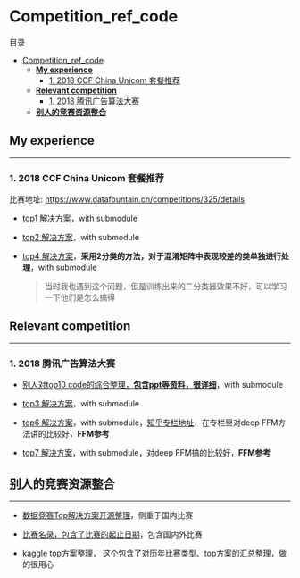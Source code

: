 # Competition_ref_code

目录
- [Competition_ref_code](#competitionrefcode)
  - [**My experience**](#my-experience)
    - [1. 2018 CCF China Unicom 套餐推荐](#1-2018-ccf-china-unicom-%E5%A5%97%E9%A4%90%E6%8E%A8%E8%8D%90)
  - [**Relevant competition**](#relevant-competition)
    - [1. 2018 腾讯广告算法大赛](#1-2018-%E8%85%BE%E8%AE%AF%E5%B9%BF%E5%91%8A%E7%AE%97%E6%B3%95%E5%A4%A7%E8%B5%9B)
  - [**别人的竞赛资源整合**](#%E5%88%AB%E4%BA%BA%E7%9A%84%E7%AB%9E%E8%B5%9B%E8%B5%84%E6%BA%90%E6%95%B4%E5%90%88)




## **My experience**

----

### 1. 2018 CCF China Unicom 套餐推荐

比赛地址: https://www.datafountain.cn/competitions/325/details


- [top1 解决方案](https://github.com/PPshrimpGo/BDCI2018-ChinauUicom-1st-solution)，with submodule

- [top2 解决方案](https://github.com/PandasCute/2018-CCF-BDCI-China-Unicom-Research-Institute-top2)，with submodule

- [top4 解决方案](https://github.com/jinchenyu/2018_CCF_BDCI_ChinaUicom_rank4_solution)，**采用2分类的方法，对于混淆矩阵中表现较差的类单独进行处理**，with submodule
  
  > 当时我也遇到这个问题，但是训练出来的二分类器效果不好，可以学习一下他们是怎么搞得





## **Relevant competition**

----

### 1. 2018 腾讯广告算法大赛

- [别人对top10 code的综合整理，**包含ppt等资料，很详细**](https://github.com/lionkt-competition/2018spa)，with submodule

- [top3 解决方案](https://github.com/lionkt-competition/Tencent_Ads_Algo_2018)，with submodule

- [top6 解决方案](https://github.com/lionkt-competition/tencent-contest)，with submodule，[知乎专栏地址](https://zhuanlan.zhihu.com/p/38443751)，在专栏里对deep FFM方法讲的比较好，**FFM参考**

- [top7 解决方案](https://github.com/guoday/Tencent2018_Lookalike_Rank7th)，with submodule，对deep FFM搞的比较好，**FFM参考**



## **别人的竞赛资源整合**

----

- [数据竞赛Top解决方案开源整理](https://github.com/Smilexuhc/Data-Competition-TopSolution)，侧重于国内比赛


- [比赛名录，包含了比赛的起止日期](https://github.com/lionkt-competition/DataSciComp)，包含国内外比赛


- [kaggle top方案整理](https://github.com/lionkt-competition/kaggle-past-solutions)， 这个包含了对历年比赛类型、top方案的汇总整理，做的很用心